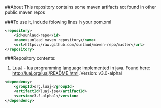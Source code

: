 ##About
This repository contains some maven artifacts not found in other public maven repos

###To use it, include folowing lines in your pom.xml

```xml
<repository>
    <id>sunlaud-repo</id>
    <name>sunlaud maven repository</name>
    <url>https://raw.github.com/sunlaud/maven-repo/master</url>
</repository>
```


###Repository contents:

1. LuaJ - lua programming language implemented in java.
Found here: http://luaj.org/luaj/README.html.
Version: v3.0-alpha1

```xml
<dependency>
    <groupId>org.luaj</groupId>
    <artifactId>luaj-jse</artifactId>
    <version>3.0-alpha1</version>
</dependency>
```
